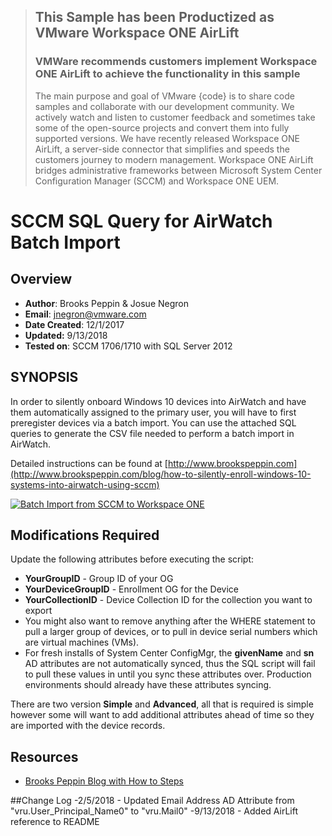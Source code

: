 > ## This Sample has been Productized as VMware Workspace ONE AirLift
> ### VMWare recommends customers implement Workspace ONE AirLift to achieve the functionality in this sample 
> The main purpose and goal of VMware {code} is to share code samples and collaborate with our development community. We actively watch and listen to customer feedback and sometimes take some of the open-source projects and convert them into fully supported versions. We have recently released Workspace ONE AirLift, a server-side connector that simplifies and speeds the customers journey to modern management. Workspace ONE AirLift bridges administrative frameworks between Microsoft System Center Configuration Manager (SCCM) and Workspace ONE UEM. 

# SCCM SQL Query for AirWatch Batch Import

## Overview
- **Author**: Brooks Peppin & Josue Negron
- **Email**: jnegron@vmware.com
- **Date Created**: 12/1/2017
- **Updated:** 9/13/2018
- **Tested on**: SCCM 1706/1710 with SQL Server 2012

## SYNOPSIS
In order to silently onboard Windows 10 devices into AirWatch and have them automatically assigned to the primary user, you will have to first preregister devices via a batch import. You can use the attached SQL queries to generate the CSV file needed to perform a batch import in AirWatch. 

Detailed instructions can be found at [http://www.brookspeppin.com](http://www.brookspeppin.com/blog/how-to-silently-enroll-windows-10-systems-into-airwatch-using-sccm)

[![Batch Import from SCCM to Workspace ONE](https://img.youtube.com/vi/93j-WL6LZBk/0.jpg)](https://www.youtube.com/watch?v=93j-WL6LZBk)

## Modifications Required
Update the following attributes before executing the script: 

- **YourGroupID** - Group ID of your OG
- **YourDeviceGroupID** - Enrollment OG for the Device
- **YourCollectionID** - Device Collection ID for the collection you want to export
- You might also want to remove anything after the WHERE statement to pull a larger group of devices, or to pull in device serial numbers which are virtual machines (VMs). 
- For fresh installs of System Center ConfigMgr, the **givenName** and **sn** AD attributes are not automatically synced, thus the SQL script will fail to pull these values in until you sync these attributes over. Production environments should already have these attributes syncing. 

        
There are two version **Simple** and **Advanced**, all that is required is simple however some will want to add additional attributes ahead of time so they are imported with the device records. 

## Resources
- [Brooks Peppin Blog with How to Steps](http://www.brookspeppin.com/blog/how-to-silently-enroll-windows-10-systems-into-airwatch-using-sccm)

##Change Log
-2/5/2018 - Updated Email Address AD Attribute from "vru.User_Principal_Name0" to "vru.Mail0"
-9/13/2018 - Added AirLift reference to README



